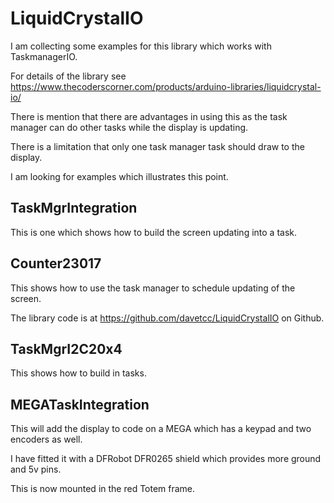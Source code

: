 # LiquidCrystalIO
 
 I am collecting some examples for this library which works with TaskmanagerIO.
  
 For details of the library see https://www.thecoderscorner.com/products/arduino-libraries/liquidcrystal-io/
 
 There is mention that there are advantages in using this as the task manager can do other tasks while the display is updating.
 
 There is a limitation that only one task manager task should draw to the display.
 
 I am looking for examples which illustrates this point.
 
 ## TaskMgrIntegration 
 
 This is one which shows how to build the screen updating into a task.
 
 ## Counter23017 
 
 This shows how to use the task manager to schedule updating of the screen.
 
 The library code is at https://github.com/davetcc/LiquidCrystalIO on Github.
 
 ## TaskMgrI2C20x4 
 
 This shows how to build in tasks.
 
 ## MEGATaskIntegration 
 
 This will add the display to code on a MEGA which has a keypad and two encoders as well.
 
 I have fitted it with a DFRobot DFR0265 shield which provides more ground and 5v pins.
 
 This is now mounted in the red Totem frame.
 
